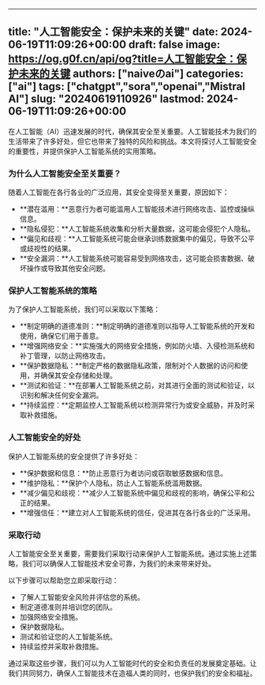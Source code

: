 
---
title: "人工智能安全：保护未来的关键"
date: 2024-06-19T11:09:26+00:00
draft: false
image: https://og.g0f.cn/api/og?title=人工智能安全：保护未来的关键
authors: ["naiveのai"]
categories: ["ai"]
tags: ["chatgpt","sora","openai","Mistral AI"]
slug: "20240619110926"
lastmod: 2024-06-19T11:09:26+00:00
---
在人工智能（AI）迅速发展的时代，确保其安全至关重要。人工智能技术为我们的生活带来了许多好处，但它也带来了独特的风险和挑战。本文将探讨人工智能安全的重要性，并提供保护人工智能系统的实用策略。

### 为什么人工智能安全至关重要？

随着人工智能在各行各业的广泛应用，其安全变得至关重要，原因如下：

- **潜在滥用：**恶意行为者可能滥用人工智能技术进行网络攻击、监控或操纵信息。
- **隐私侵犯：**人工智能系统收集和分析大量数据，这可能会侵犯个人隐私。
- **偏见和歧视：**人工智能系统可能会继承训练数据集中的偏见，导致不公平或歧视性的结果。
- **安全漏洞：**人工智能系统可能容易受到网络攻击，这可能会损害数据、破坏操作或导致其他安全问题。

### 保护人工智能系统的策略

为了保护人工智能系统，我们可以采取以下策略：

- **制定明确的道德准则：**制定明确的道德准则以指导人工智能系统的开发和使用，确保它们用于善意。
- **增强网络安全：**实施强大的网络安全措施，例如防火墙、入侵检测系统和补丁管理，以防止网络攻击。
- **保护数据隐私：**制定严格的数据隐私政策，限制对个人数据的访问和使用，并确保其安全存储和处理。
- **测试和验证：**在部署人工智能系统之前，对其进行全面的测试和验证，以识别和解决任何安全漏洞。
- **持续监控：**定期监控人工智能系统以检测异常行为或安全威胁，并及时采取补救措施。

### 人工智能安全的好处

保护人工智能系统的安全提供了许多好处：

- **保护数据和信息：**防止恶意行为者访问或窃取敏感数据和信息。
- **维护隐私：**保护个人隐私，防止人工智能系统滥用数据。
- **减少偏见和歧视：**减少人工智能系统中偏见和歧视的影响，确保公平和公正的结果。
- **增强信任：**建立对人工智能系统的信任，促进其在各行各业的广泛采用。

### 采取行动

人工智能安全至关重要，需要我们采取行动来保护人工智能系统。通过实施上述策略，我们可以确保人工智能技术安全可靠，为我们的未来带来好处。

以下步骤可以帮助您立即采取行动：

- 了解人工智能安全风险并评估您的系统。
- 制定道德准则并培训您的团队。
- 加强网络安全措施。
- 保护数据隐私。
- 测试和验证您的人工智能系统。
- 持续监控并采取补救措施。

通过采取这些步骤，我们可以为人工智能时代的安全和负责任的发展奠定基础。让我们共同努力，确保人工智能技术在造福人类的同时，也保护我们的安全和福祉。